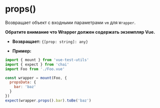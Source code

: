# props()

Возвращает объект с входными параметрами `vm` для `Wrapper`.

**Обратите внимание что Wrapper должен содержать экземпляр Vue.**

- **Возвращает:** `{[prop: string]: any}`

- **Пример:**

```js
import { mount } from 'vue-test-utils'
import { expect } from 'chai'
import Foo from './Foo.vue'

const wrapper = mount(Foo, {
  propsData: {
    bar: 'baz'
  }
})
expect(wrapper.props().bar).toBe('baz')
```